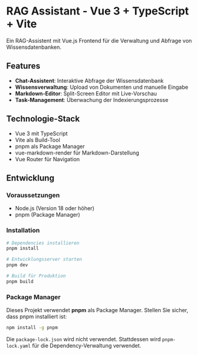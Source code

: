 # RAG Assistant - Vue 3 + TypeScript + Vite

Ein RAG-Assistent mit Vue.js Frontend für die Verwaltung und Abfrage von Wissensdatenbanken.

## Features

- **Chat-Assistent**: Interaktive Abfrage der Wissensdatenbank
- **Wissensverwaltung**: Upload von Dokumenten und manuelle Eingabe
- **Markdown-Editor**: Split-Screen Editor mit Live-Vorschau
- **Task-Management**: Überwachung der Indexierungsprozesse

## Technologie-Stack

- Vue 3 mit TypeScript
- Vite als Build-Tool
- pnpm als Package Manager
- vue-markdown-render für Markdown-Darstellung
- Vue Router für Navigation

## Entwicklung

### Voraussetzungen

- Node.js (Version 18 oder höher)
- pnpm (Package Manager)

### Installation

```bash
# Dependencies installieren
pnpm install

# Entwicklungsserver starten
pnpm dev

# Build für Produktion
pnpm build
```

### Package Manager

Dieses Projekt verwendet **pnpm** als Package Manager. Stellen Sie sicher, dass pnpm installiert ist:

```bash
npm install -g pnpm
```

Die `package-lock.json` wird nicht verwendet. Stattdessen wird `pnpm-lock.yaml` für die Dependency-Verwaltung verwendet.
